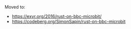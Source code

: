 Moved to:

* <https://exyr.org/2016/rust-on-bbc-microbit/>
* <https://codeberg.org/SimonSapin/rust-on-bbc-microbit>